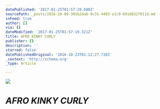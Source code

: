 ```yaml
---
datePublished: '2017-01-25T01:57:20.680Z'
sourcePath: _posts/2016-10-09-301b2da6-9c31-4493-a1c9-691d832f011d.md
inFeed: true
author: []
via: {}
dateModified: '2017-01-25T01:57:19.321Z'
title: AFRO KINKY CURLY
publisher: {}
description: ''
starred: false
datePublishedOriginal: '2016-10-23T01:12:27.728Z'
_context: 'http://schema.org'
_type: Article

---
```

![](https://the-grid-user-content.s3-us-west-2.amazonaws.com/80ada53d-4a57-4306-a5fc-f06743fb8b6a.jpg)

# _**AFRO KINKY CURLY**_